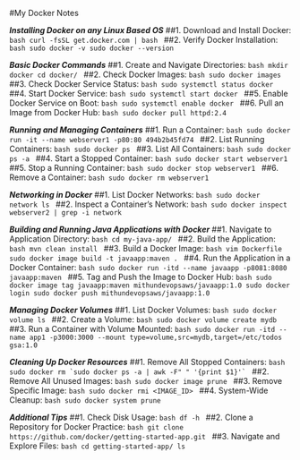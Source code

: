 #My Docker Notes

***Installing Docker on any Linux Based OS***
    ##1. Download and Install Docker:
        ```bash
        curl -fsSL get.docker.com | bash
        ```
    ##2. Verify Docker Installation:
        ```bash
        sudo docker -v
        sudo docker --version
        ```

***Basic Docker Commands***
    ##1. Create and Navigate Directories:
        ```bash
        mkdir docker
        cd docker/
        ```
    ##2. Check Docker Images:
        ```bash
        sudo docker images
        ```
    ##3. Check Docker Service Status:
        ```bash
        sudo systemctl status docker
        ```
    ##4. Start Docker Service:
        ```bash
        sudo systemctl start docker
        ```
    ##5. Enable Docker Service on Boot:
        ```bash
        sudo systemctl enable docker
        ```
    ##6. Pull an Image from Docker Hub:
        ```bash
        sudo docker pull httpd:2.4
        ```

***Running and Managing Containers***
    ##1. Run a Container:
        ```bash
        sudo docker run -it --name webserver1 -p80:80 494b2b45fd74
        ```
    ##2. List Running Containers:
        ```bash
        sudo docker ps
        ```
    ##3. List All Containers:
        ```bash
        sudo docker ps -a
        ```
    ##4. Start a Stopped Container:
        ```bash
        sudo docker start webserver1
        ```
    ##5. Stop a Running Container:
        ```bash
        sudo docker stop webserver1
        ```
    ##6. Remove a Container:
        ```bash
        sudo docker rm webserver1
        ```

***Networking in Docker***
    ##1. List Docker Networks:
        ```bash
        sudo docker network ls
        ```
    ##2. Inspect a Container’s Network:
        ```bash
        sudo docker inspect webserver2 | grep -i network
        ```

***Building and Running Java Applications with Docker***
    ##1. Navigate to Application Directory:
        ```bash
        cd my-java-app/
        ```
    ##2. Build the Application:
        ```bash
        mvn clean install
        ```
    ##3. Build a Docker Image:
        ```bash
        vim Dockerfile
        sudo docker image build -t javaapp:maven .
        ```
    ##4. Run the Application in a Docker Container:
        ```bash
        sudo docker run -itd --name javaapp -p8081:8080 javaapp:maven
        ```
    ##5. Tag and Push the Image to Docker Hub:
        ```bash
        sudo docker image tag javaapp:maven mithundevopsaws/javaapp:1.0
        sudo docker login
        sudo docker push mithundevopsaws/javaapp:1.0
        ```

***Managing Docker Volumes***
    ##1. List Docker Volumes:
        ```bash
        sudo docker volume ls
        ```
    ##2. Create a Volume:
        ```bash
        sudo docker volume create mydb
        ```
    ##3. Run a Container with Volume Mounted:
        ```bash
        sudo docker run -itd --name app1 -p3000:3000 --mount type=volume,src=mydb,target=/etc/todos gsa:1.0
        ```

***Cleaning Up Docker Resources***
    ##1. Remove All Stopped Containers:
        ```bash
        sudo docker rm `sudo docker ps -a | awk -F" " '{print $1}'`
        ```
    ##2. Remove All Unused Images:
        ```bash
        sudo docker image prune
        ```
    ##3. Remove Specific Image:
        ```bash
        sudo docker rmi <IMAGE_ID>
        ```
    ##4. System-Wide Cleanup:
        ```bash
        sudo docker system prune
        ```

***Additional Tips***
    ##1. Check Disk Usage:
        ```bash
        df -h
        ```
    ##2. Clone a Repository for Docker Practice:
        ```bash
        git clone https://github.com/docker/getting-started-app.git
        ```
    ##3. Navigate and Explore Files:
        ```bash
        cd getting-started-app/
        ls
        ```